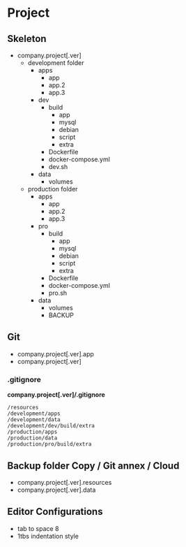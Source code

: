 # Project

## Skeleton

* company.project[.ver]
  * development folder
    * apps
      * app
      * app.2
      * app.3
    * dev
      * build
        * app
        * mysql
        * debian
        * script
        * extra
      * Dockerfile
      * docker-compose.yml
      * dev.sh
    * data
      * volumes
  * production folder
    * apps
      * app
      * app.2
      * app.3
    * pro
      * build
        * app
        * mysql
        * debian
        * script
        * extra
      * Dockerfile
      * docker-compose.yml
      * pro.sh
    * data
      * volumes
      * BACKUP

## Git

* company.project[.ver].app
* company.project[.ver]

### .gitignore

**company.project[.ver]/.gitignore**

```
/resources
/development/apps
/development/data
/development/dev/build/extra
/production/apps
/production/data
/production/pro/build/extra
```

## Backup folder Copy / Git annex / Cloud

* company.project[.ver].resources
* company.project[.ver].data

## Editor Configurations

* tab to space 8
* 1tbs indentation style
